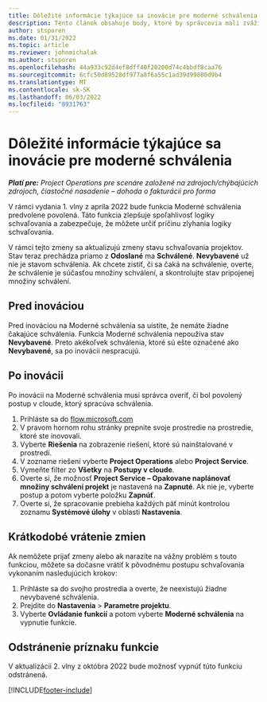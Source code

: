 ```yaml
---
title: Dôležité informácie týkajúce sa inovácie pre moderné schválenia
description: Tento článok obsahuje body, ktoré by správcovia mali zvážiť pri aktivácii funkcie Moderné schválenia.
author: stsporen
ms.date: 01/31/2022
ms.topic: article
ms.reviewer: johnmichalak
ms.author: stsporen
ms.openlocfilehash: 44a933c92d4ef8dff40f20200d74c4bbdf8caa76
ms.sourcegitcommit: 6cfc50d89528df977a8f6a55c1ad39d99800d9b4
ms.translationtype: MT
ms.contentlocale: sk-SK
ms.lasthandoff: 06/03/2022
ms.locfileid: "8931763"
---
```

# <a name="upgrade-considerations-for-modern-approvals"></a>Dôležité informácie týkajúce sa inovácie pre moderné schválenia 

_**Platí pre:** Project Operations pre scenáre založené na zdrojoch/chýbajúcich zdrojoch, čiastočné nasadenie – dohoda o fakturácii pro forma_

V rámci vydania 1. vlny z apríla 2022 bude funkcia Moderné schválenia predvolene povolená. Táto funkcia zlepšuje spoľahlivosť logiky schvaľovania a zabezpečuje, že môžete určiť príčinu zlyhania logiky schvaľovania.

V rámci tejto zmeny sa aktualizujú zmeny stavu schvaľovania projektov. Stav teraz prechádza priamo z **Odoslané** ma **Schválené**. **Nevybavené** už nie je stavom schválenia. Ak chcete zistiť, či sa čaká na schválenie, overte, že schválenie je súčasťou množiny schválení, a skontrolujte stav pripojenej množiny schválení.

## <a name="before-you-upgrade"></a>Pred inováciou

Pred inováciou na Moderné schválenia sa uistite, že nemáte žiadne čakajúce schválenia. Funkcia Moderné schválenia nepoužíva stav **Nevybavené**. Preto akékoľvek schválenia, ktoré sú ešte označené ako **Nevybavené**, sa po inovácii nespracujú.

## <a name="after-you-upgrade"></a>Po inovácii

Po inovácii na Moderné schválenia musí správca overiť, či bol povolený postup v cloude, ktorý spracúva schválenia.

1. Prihláste sa do [flow.microsoft.com](https://flow.microsoft.com)
2. V pravom hornom rohu stránky prepnite svoje prostredie na prostredie, ktoré ste inovovali.
3. Vyberte **Riešenia** na zobrazenie riešení, ktoré sú nainštalované v prostredí.
4. V zozname riešení vyberte **Project Operations** alebo **Project Service**.
5. Vymeňte filter zo **Všetky** na **Postupy v cloude**.
6. Overte si, že možnosť **Project Service – Opakovane naplánovať množiny schválení projekt** je nastavená na **Zapnuté**. Ak nie je, vyberte postup a potom vyberte položku **Zapnúť**.
7. Overte si, že spracovanie prebieha každých päť minút kontrolou zoznamu **Systémové úlohy** v oblasti **Nastavenia**.

## <a name="short-term-rollback"></a>Krátkodobé vrátenie zmien

Ak nemôžete prijať zmeny alebo ak narazíte na vážny problém s touto funkciou, môžete sa dočasne vrátiť k pôvodnému postupu schvaľovania vykonaním nasledujúcich krokov:
1. Prihláste sa do svojho prostredia a overte, že neexistujú žiadne nevybavené schválenia.
2. Prejdite do **Nastavenia** > **Parametre projektu**.
3. Vyberte **Ovládanie funkcií** a potom vyberte **Moderné schválenia** na vypnutie funkcie.

## <a name="removing-the-feature-flag"></a>Odstránenie príznaku funkcie

V aktualizácii 2. vlny z októbra 2022 bude možnosť vypnúť túto funkciu odstránená.

[!INCLUDE[footer-include](../includes/footer-banner.md)]
